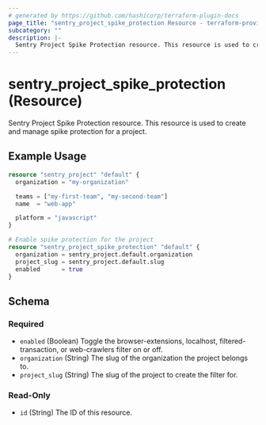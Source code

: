 ```yaml
---
# generated by https://github.com/hashicorp/terraform-plugin-docs
page_title: "sentry_project_spike_protection Resource - terraform-provider-sentry"
subcategory: ""
description: |-
  Sentry Project Spike Protection resource. This resource is used to create and manage spike protection for a project.
---
```


# sentry_project_spike_protection (Resource)

Sentry Project Spike Protection resource. This resource is used to create and manage spike protection for a project.

## Example Usage

```terraform
resource "sentry_project" "default" {
  organization = "my-organization"

  teams = ["my-first-team", "my-second-team"]
  name  = "web-app"

  platform = "javascript"
}

# Enable spike protection for the project
resource "sentry_project_spike_protection" "default" {
  organization = sentry_project.default.organization
  project_slug = sentry_project.default.slug
  enabled      = true
}
```

<!-- schema generated by tfplugindocs -->
## Schema

### Required

- `enabled` (Boolean) Toggle the browser-extensions, localhost, filtered-transaction, or web-crawlers filter on or off.
- `organization` (String) The slug of the organization the project belongs to.
- `project_slug` (String) The slug of the project to create the filter for.

### Read-Only

- `id` (String) The ID of this resource.


